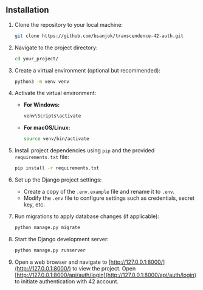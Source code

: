 ## Installation

1. Clone the repository to your local machine:
   ```bash
   git clone https://github.com/bsanjok/transcendence-42-auth.git
   ```

2. Navigate to the project directory:
   ```bash
   cd your_project/
   ```

3. Create a virtual environment (optional but recommended):
   ```bash
   python3 -m venv venv
   ```

4. Activate the virtual environment:
   - **For Windows:**
     ```bash
     venv\Scripts\activate
     ```
   - **For macOS/Linux:**
     ```bash
     source venv/bin/activate
     ```

5. Install project dependencies using `pip` and the provided `requirements.txt` file:
   ```bash
   pip install -r requirements.txt
   ```

6. Set up the Django project settings:
   - Create a copy of the `.env.example` file and rename it to `.env`.
   - Modify the `.env` file to configure settings such as credentials, secret key, etc.

7. Run migrations to apply database changes (if applicable):
   ```bash
   python manage.py migrate
   ```

8. Start the Django development server:
   ```bash
   python manage.py runserver
   ```

9. Open a web browser and navigate to [http://127.0.0.1:8000/](http://127.0.0.1:8000/) to view the project.
Open [http://127.0.0.1:8000/api/auth/login](http://127.0.0.1:8000/api/auth/login) to initiate authentication with 42 account.
